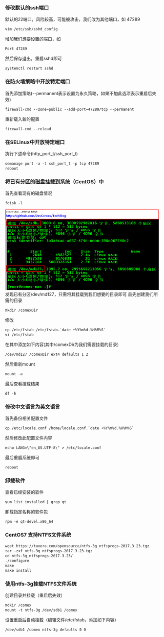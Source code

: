 ### 修改默认的ssh端口
默认的22端口，风险较高，可能被攻击，我们改为其他端口，如 47289
```
vim /etc/ssh/sshd_config
```
增加我们想要设置的端口，如
```
Port 47289
```
然后保存退出，重启sshd即可
```
systemctl restart sshd
```

### 在防火墙策略中开放特定端口
首先添加策略(--permanent表示设置为永久策略，如果不加此选项表示重启后失效)
```
firewall-cmd --zone=public --add-port=47289/tcp --permanent
```
重新载入新的配置
```
firewall-cmd --reload
```

### 在SELinux中开放特定端口
执行下述命令(http_port_t/ssh_port_t)
```
semanage port -a -t ssh_port_t -p tcp 47289
reboot
```

### 将已有分区的磁盘挂载到系统（CentOS）中
首先查看现有的磁盘情况
```
fdisk -l
```
![](https://github.com/DevComex/TechBlog/blob/master/ScreenShots/ScreenShot-2018-05-28_013821.png)
发现已有分区/dev/md127，只需将其挂载到我们想要的目录即可
首先创建我们所需的目录
```
mkdir /comexDir
```
修改
```
cp /etc/fstab /etc/fstab.`date +%Y%m%d.%H%M%S`
vi /etc/fstab
```
在其中添加如下内容(其中/comexDir为我们需要挂载的目录)
```
/dev/md127 /comexDir ext4 defaults 1 2
```
然后重新mount
```
mount -a
```
最后查看挂载结果
```
df -h
```

### 修改中文语言为英文语言
首先备份相关配置文件
```
cp /etc/locale.conf /home/locale.conf.`date +%Y%m%d.%H%M%S`
```
然后修改此配置文件内容
```
echo LANG=\"en_US.UTF-8\" > /etc/locale.conf
```
最后重启系统即可
```
reboot
```

### 卸载软件
查看已经安装的软件
```
yum list installed | grep qt
```
卸载指定名称的软件包
```
rpm -e qt-devel.x86_64
```

### CentOS7 支持NTFS文件系统
```
wget https://tuxera.com/opensource/ntfs-3g_ntfsprogs-2017.3.23.tgz
tar -zxf ntfs-3g_ntfsprogs-2017.3.23.tgz 
cd ntfs-3g_ntfsprogs-2017.3.23/
./configure
make
make install
```

### 使用ntfs-3g挂载NTFS文件系统
创建目录并挂载（重启后失效）
```
mdkir /comex
mount -t ntfs-3g /dev/sdb1 /comex
```
设置重启后自动挂载（编辑文件/etc/fstab，添加如下内容）
```
/dev/sdb1 /comex ntfs-3g defaults 0 0
```
